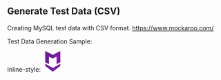 ## Generate Test Data (CSV)

Creating MySQL test data with CSV format.
https://www.mockaroo.com/

Test Data Generation Sample:

Inline-style: 
![mockaroo screenshott](https://github.com/adam-p/markdown-here/raw/master/src/common/images/icon48.png)

